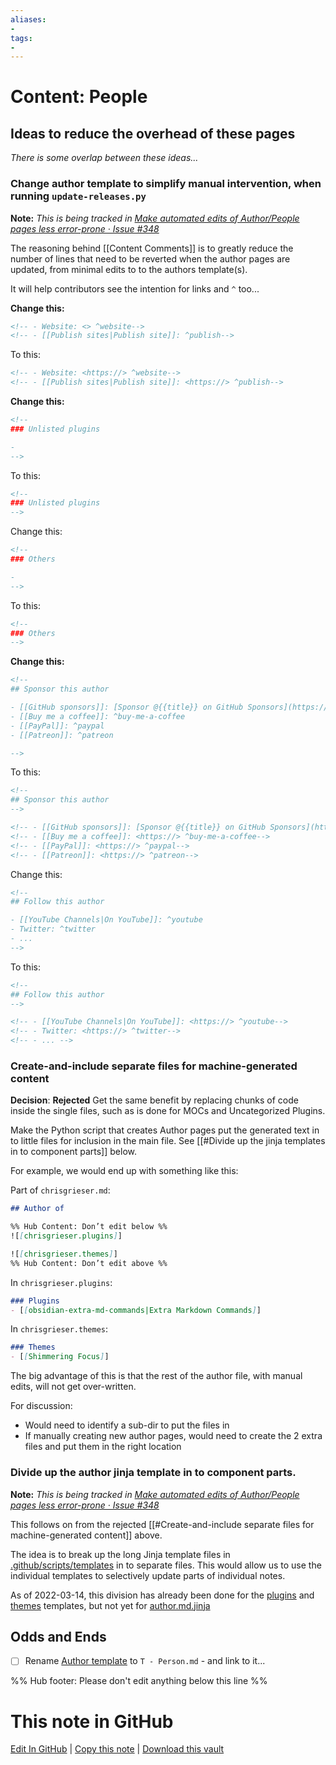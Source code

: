 ```yaml
---
aliases:
- 
tags:
- 
---
```


# Content: People

## Ideas to reduce the overhead of these pages

*There is some overlap between these ideas...*



### Change author template to simplify manual intervention, when running `update-releases.py`

**Note:** *This is being tracked in [Make automated edits of Author/People pages less error-prone · Issue #348](https://github.com/obsidian-community/obsidian-hub/issues/348)*

The reasoning behind [[Content Comments]] is to greatly reduce the number of lines that need to be reverted when the author pages are updated, from minimal edits to to the authors template(s).

It will help contributors see the intention for links and `^` too...

**Change this:**

```markdown
<!-- - Website: <> ^website-->
<!-- - [[Publish sites|Publish site]]: ^publish-->
```

To this:

```markdown
<!-- - Website: <https://> ^website-->
<!-- - [[Publish sites|Publish site]]: <https://> ^publish-->
```

**Change this:**

```markdown
<!--
### Unlisted plugins

- 
-->
```

To this:

```markdown
<!--
### Unlisted plugins
-->
```

Change this:

```markdown
<!--
### Others

- 
-->
```

To this:

```markdown
<!--
### Others
-->
```

**Change this:**

```markdown
<!--
## Sponsor this author

- [[GitHub sponsors]]: [Sponsor @{{title}} on GitHub Sponsors](https://github.com/sponsors/{{title}}) ^github-sponsor
- [[Buy me a coffee]]: ^buy-me-a-coffee
- [[PayPal]]: ^paypal
- [[Patreon]]: ^patreon

-->
```

To this:

```markdown
<!--
## Sponsor this author
-->

<!-- - [[GitHub sponsors]]: [Sponsor @{{title}} on GitHub Sponsors](https://github.com/sponsors/{{title}}) ^github-sponsor -->
<!-- - [[Buy me a coffee]]: <https://> ^buy-me-a-coffee-->
<!-- - [[PayPal]]: <https://> ^paypal-->
<!-- - [[Patreon]]: <https://> ^patreon-->
```

Change this:

```markdown
<!--
## Follow this author

- [[YouTube Channels|On YouTube]]: ^youtube
- Twitter: ^twitter
- ...
-->
```

To this:

```markdown
<!--
## Follow this author
-->

<!-- - [[YouTube Channels|On YouTube]]: <https://> ^youtube-->
<!-- - Twitter: <https://> ^twitter-->
<!-- - ... -->
```

### Create-and-include separate files for machine-generated content

**Decision**: **Rejected** Get the same benefit by replacing chunks of code inside the single files, such as is done for MOCs and Uncategorized Plugins.

Make the Python script that creates Author pages put the generated text in to little files for inclusion in the main file. See [[#Divide up the jinja templates in to component parts]] below.

For example, we would end up with something like this:

Part of `chrisgrieser.md`:

```markdown
## Author of

%% Hub Content: Don’t edit below %%
![[chrisgrieser.plugins]]

![[chrisgrieser.themes]]
%% Hub Content: Don’t edit above %%
```

In `chrisgrieser.plugins`:

```markdown
### Plugins
- [[obsidian-extra-md-commands|Extra Markdown Commands]]
```

In `chrisgrieser.themes`:

```markdown
### Themes
- [[Shimmering Focus]]
```

The big advantage of this is that the rest of the author file, with manual edits, will not get over-written.

For discussion:

- Would need to identify a sub-dir to put the files in
- If manually creating new author pages, would need to create the 2 extra files and put them in the right location

### Divide up the author jinja template in to component parts.

**Note:** *This is being tracked in [Make automated edits of Author/People pages less error-prone · Issue #348](https://github.com/obsidian-community/obsidian-hub/issues/348)*

This follows on from the rejected [[#Create-and-include separate files for machine-generated content]] above.

The idea is to break up the long Jinja template files in [.github/scripts/templates](https://github.com/obsidian-community/obsidian-hub/tree/main/.github/scripts/templates) in to separate files. This would allow us to use the individual templates to selectively update parts of individual notes.

As of 2022-03-14, this division has already been done for the [plugins](https://github.com/obsidian-community/obsidian-hub/tree/main/.github/scripts/templates/plugins) and [themes](https://github.com/obsidian-community/obsidian-hub/tree/main/.github/scripts/templates/themes) templates, but not yet for [author.md.jinja](https://github.com/obsidian-community/obsidian-hub/blob/main/.github/scripts/templates/author.md.jinja)

## Odds and Ends

- [ ] Rename [Author template](https://github.com/obsidian-community/obsidian-hub/blob/main/00%20-%20Contribute%20to%20the%20Obsidian%20Hub/01%20Templates/T%20-%20Author.md) to `T - Person.md` - and link to it...

%% Hub footer: Please don't edit anything below this line %%

# This note in GitHub

<span class="git-footer">[Edit In GitHub](https://github.dev/obsidian-community/obsidian-hub/blob/main/00%20-%20Contribute%20to%20the%20Obsidian%20Hub/03%20Contributor%20Notes/03.02%20Design%20Decisions/Content%20People.md "git-hub-edit-note") | [Copy this note](https://raw.githubusercontent.com/obsidian-community/obsidian-hub/main/00%20-%20Contribute%20to%20the%20Obsidian%20Hub/03%20Contributor%20Notes/03.02%20Design%20Decisions/Content%20People.md "git-hub-copy-note") | [Download this vault](https://github.com/obsidian-community/obsidian-hub/archive/refs/heads/main.zip "git-hub-download-vault") </span>
